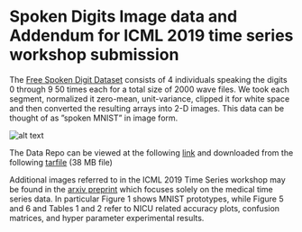 # Spoken Digits Image data and Addendum for ICML 2019 time series workshop submission

The [Free Spoken Digit Dataset](https://github.com/Jakobovski/free-spoken-digit-dataset) consists of 4 individuals speaking the digits 0 through 9 50 times each for a total size of 2000 wave files.  We took each segment, normalized it zero-mean, unit-variance, clipped it for white space and then converted the resulting arrays into 2-D images.  This data can be thought of as ”spoken MNIST” in image form. 

![alt text](http://www.diegoolano.com/files/spoken_digits_speakers.png "3 digits spoken by 4 speakers")


The Data Repo can be viewed at the following [link](https://docs.google.com/spreadsheets/d/1m2h_vaApQZI6xDPLWw6rPJ9TEW8tV72-r9-bwWz9vdM/edit?usp=sharing) and downloaded from the following [tarfile](http://www.diegoolano.com/files/spokev3cropped.tar.gz) (38 MB file)

Additional images referred to in the ICML 2019 Time Series workshop may be found in the [arxiv preprint](https://arxiv.org/abs/1904.08935) which focuses solely on the medical time series data.  In particular Figure 1 shows MNIST prototypes, while Figure 5 and 6 and Tables 1 and 2 refer to NICU related accuracy plots, confusion matrices, and hyper parameter experimental results. 
